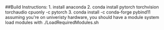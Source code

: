 ##Build Instructions:
    1. install anaconda
    2. conda install pytorch torchvision torchaudio cpuonly -c pytorch 
    3. conda install -c conda-forge pybind11
    assuming you're on univeristy hardware, you should have a module system 
 	load modules with ./LoadRequiredModules.sh
